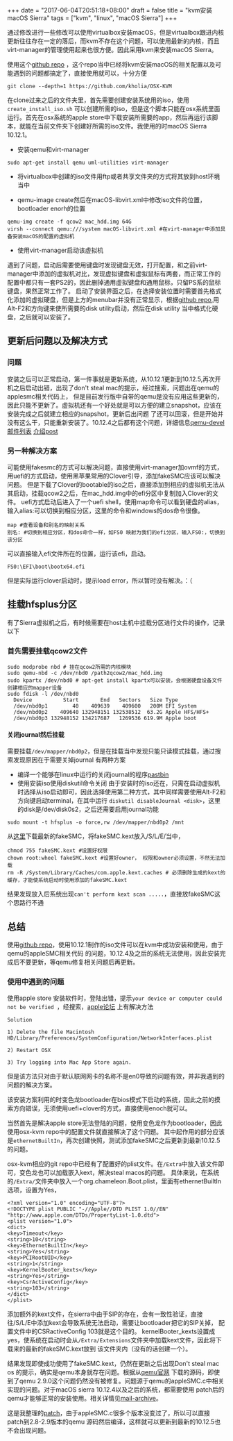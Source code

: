 +++
date = "2017-06-04T20:51:18+08:00"
draft = false
title = "kvm安装macOS Sierra"
tags = ["kvm", "linux", "macOS Sierra"]
+++

通过修改进行一些修改可以使用virtualbox安装macOS，但是virtualbox跟进内核更新往往存在一定的落后，而kvm不存在这个问题，可以使用最新的内核，而且virt-manager的管理使用起来也很方便。因此采用kvm来安装macOS Sierra。

使用这个[github repo](https://github.com/kholia/OSX-KVM) ，这个repo当中已经将kvm安装macOS的相关配置以及可能遇到的问题都搞定了，直接使用就可以，十分方便

```
git clone --depth=1 https://github.com/kholia/OSX-KVM
```

在clone过来之后的文件夹里，首先需要创建安装系统用的iso，使用`create_install_iso.sh` 可以创建所需的iso，但是这个脚本只能在osx系统里面运行。首先在osx系统的apple store中下载安装所需要的app，然后再运行该脚本，就能在当前文件夹下创建好所需的iso文件。我使用的时macOS Sierra 10.12.1。

* 安装qemu和virt-manager

```
sudo apt-get install qemu uml-utilities virt-manager
```

* 将virtualbox中创建的iso文件用ftp或者共享文件夹的方式将其放到host环境当中

* qemu-image create然后在macOS-libvirt.xml中修改iso文件的位置， bootloader enorh的位置
```
qemu-img create -f qcow2 mac_hdd.img 64G
virsh --connect qemu:///system macOS-libvirt.xml #在virt-manager中添加具备安装macOS的配置的虚拟机
```

* 使用virt-manager启动该虚拟机

遇到了问题，启动后需要使用键盘时发现键盘无效，打开配置，和之前virt-manager中添加的虚拟机对比，发现虚拟键盘和虚拟鼠标有两套，而正常工作的配置中都只有一套PS2的，因此删掉通用虚拟键盘和通用鼠标，只留PS系的鼠标键盘，果然正常工作了。
启动了安装界面之后，在选择安装位置时需要首先格式化添加的虚拟硬盘，但是上方的menubar并没有正常显示，根据[github repo](https://github.com/kholia/OSX-KVM),用Alt-F2和方向键来使所需要的disk utility启动，然后在disk utility
当中格式化硬盘，之后就可以安装了。

## 更新后问题以及解决方式
### 问题
安装之后可以正常启动，第一件事就是更新系统，从10.12.1更新到10.12.5,再次开机之后启动出错，出现了don't steal mac的提示，经过搜索，问题出在qemu的applesmc相关代码上，
但是目前发行版中自带的qemu是没有应用这些更新的，因此只能不更新了。虚拟机还有一个好处就是可以方便的建立snapshot，应该在安装完成之后就建立相应的snapshot，更新后出问题
了还可以回滚，但是开始并没有这么干，只能重新安装了。10.12.4之后都有这个问题，详细信息[qemu-devel邮件列表](https://lists.nongnu.org/archive/html/qemu-devel/2017-03/msg06366.html)
[介绍post](https://www.contrib.andrew.cmu.edu/~somlo/OSXKVM/)

### 另一种解决方案
可能使用fakesmc的方式可以解决问题，直接使用virt-manager加ovmf的方式，用uefi的方式启动，使用黑苹果常用的Clover引导，添加fakeSMC应该可以解决问题。
但是下载了Clover的bootable的iso之后，直接添加到相应的虚拟机无法从其启动，挂载qcow2之后，在mac_hdd.img中的efi分区中复制加入Clover的文件。
uefi方式启动后进入了一个uefi shell，使用map命令可以看到硬盘的alias，输入alias:可以切换到相应分区，这里的命令和windows的dos命令很像。
```
map #查看设备和别名的映射关系
别名: #切换到相应分区，和dos命令一样，如FS0 映射为我们的efi分区，输入FS0:，切换到该分区
```
可以直接输入efi文件所在的位置，运行该efi，启动。
```
FS0:\EFI\boot\bootx64.efi
```
但是实际运行clover启动时，提示load error，所以暂时没有解决。：（

## 挂载hfsplus分区
有了Sierra虚拟机之后，有时候需要在host主机中挂载分区进行文件的操作，记录以下
### 首先需要挂载qcow2文件
```
sudo modprobe nbd # 挂在qcow2所需的内核模块
sudo qemu-nbd -c /dev/nbd0 /path2qcow2/mac_hdd.img
sudo kpartx /dev/nbd0 # apt-get install kpartx可以安装，会根据硬盘设备文件创建相应的mapper设备
sudo fdisk -l /dev/nbd0
  Device          Start       End   Sectors   Size Type
  /dev/nbd0p1        40    409639    409600   200M EFI System
  /dev/nbd0p2    409640 132948151 132538512  63.2G Apple HFS/HFS+
  /dev/nbd0p3 132948152 134217687   1269536 619.9M Apple boot
```

#### 关闭journal然后挂载
需要挂载`/dev/mapper/nbd0p2`，但是在挂载当中发现只能只读模式挂载，通过搜索发现原因在于需要关掉journal
有两种方案

* 编译一个能够在linux中运行的关闭journal的程序[pastbin](https://pastebin.com/W8pfgHRe)
* 使用安装iso使用diskutil命令关闭
由于安装时的iso还在，只需在启动虚拟机时选择从iso启动即可，因此选择使用第二种方式，其中同样需要使用Alt-F2和方向键启动terminal，在其中运行
`diskutil disableJournal <disk>`，这里的disk是/dev/disk0s2，之后还需要启用journal功能
```
sudo mount -t hfsplus -o force,rw /dev/mapper/nbd0p2 /mnt
```
从[这里](https://bitbucket.org/RehabMan/os-x-fakesmc-kozlek/downloads/)下载最新的fakeSMC，将fakeSMC.kext放入/S/L/E/当中，
```
chmod 755 fakeSMC.kext #设置好权限
chown root:wheel fakeSMC.kext #设置好owner， 权限和owner必须设置，不然无法加载
rm -R /System/Library/Caches/com.apple.kext.caches # 必须删除生成的kext的缓存，才能使系统启动时使用添加的fakeSMC.kext
```
结果发现放入后系统出现`can't perform kext scan .....`，直接放fakeSMC这个思路行不通

## 总结
使用[github repo](https://github.com/kholia/OSX-KVM)，使用10.12.1制作的iso文件可以在kvm中成功安装和使用，由于qemu的appleSMC相关代码
的问题，10.12.4及之后的系统无法使用，因此安装完成后不要更新，等qemu修复相关问题后再更新。

### 使用中遇到的问题
使用apple store 安装软件时，登陆出错，提示`your device or computer could not be verified `，经搜索，[apple论坛](https://discussions.apple.com/thread/3175514?start=0)
上有解决方法
```
Solution

1) Delete the file Macintosh HD/Library/Preferences/SystemConfiguration/NetworkInterfaces.plist

2) Restart OSX

3) Try logging into Mac App Store again.
```
但是该方法只对由于默认联网网卡的名称不是en0导致的问题有效，并非我遇到的问题的解决方案。

该安装方案利用的时变色龙bootloader在bios模式下启动的系统，因此之前的摸索方向错误，无须使用uefi+clover的方式，直接使用enoch就可以。

当然首先是解决apple store无法登陆的问题，使用变色龙作为bootloader，因此使用osx-kvm repo中的配置文件就直接解决了这个问题。
其中起作用的部分应该是`ethernetBuiltIn`，再次创建快照，测试添加fakeSMC之后更新到最新10.12.5的问题。

osx-kvm相应的git repo中已经有了配置好的plist文件。在`/Extra`中放入该文件即可，变色龙也可以加载嵌入kext，解决steal macos的问题。
具体来说，在系统的`/Extra/`文件夹中放入一个org.chameleon.Boot.plist，里面有ethernetBuiltIn选项，设置为Yes，
```
<?xml version="1.0" encoding="UTF-8"?>
<!DOCTYPE plist PUBLIC "-//Apple//DTD PLIST 1.0//EN" "http://www.apple.com/DTDs/PropertyList-1.0.dtd">
<plist version="1.0">
<dict>
<key>Timeout</key>
<string>10</string>
<key>EthernetBuiltIn</key>
<string>Yes</string>
<key>PCIRootUID</key>
<string>1</string>
<key>KernelBooter_kexts</key>
<string>Yes</string>
<key>CsrActiveConfig</key>
<string>103</string>
</dict>
</plist>
```

添加额外的kext文件，在sierra中由于SIP的存在，会有一致性验证，直接往/S/L/E中添加kext会导致系统无法启动，需要让bootloader把它的SIP关掉，
配置文件中的CSRactiveConfig 103就是这个目的。
kernelBooter_kexts设置成yes，使系统在启动时会从`/Extra/Extensions`文件夹中加载kext文件，因此将下载来的最新的fakeSMC.kext放到
该文件夹内（没有的话创建一个）。

结果发现即使成功使用了fakeSMC.kext，仍然在更新之后出现Don't  steal mac os 的提示，确实是qemu本身就存在问题。根据从[qemu官网](http://www.qemu.org)
下载的源码，即使到了qemu 2.9.0这个问题仍然没有被修复。问题源于qemu的appleSMC.c中相关实现的问题。对于macOS sierra 10.12.4以及之后的系统，都需要使用
patch后的qemu才能够正常的安装使用。相关详情见[mail-archive](https://www.mail-archive.com/qemu-devel@nongnu.org/msg441562.html)。

这是我整理的[patch](/static/uploads/qemu-sierra10.12.4upper.patch)，由于appleSMC.c很多个版本没变过了，所以可以直接patch到2.8-2.9版本的qemu
源码然后编译，这样就可以更新到最新的10.12.5也不会出现问题。
